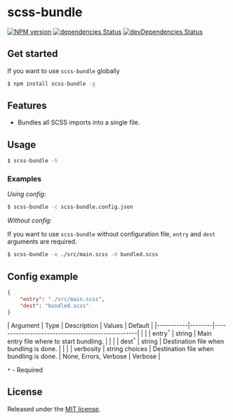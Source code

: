 scss-bundle
===========
[![NPM version](http://img.shields.io/npm/v/scss-bundle.svg)](https://www.npmjs.com/package/scss-bundle) [![dependencies Status](https://david-dm.org/simplrjs/scss-bundle/status.svg)](https://david-dm.org/simplrjs/scss-bundle) [![devDependencies Status](https://david-dm.org/simplrjs/scss-bundle/dev-status.svg)](https://david-dm.org/simplrjs/scss-bundle?type=dev)

## Get started
If you want to use `scss-bundle` globally
```sh
$ npm install scss-bundle -g
```

## Features
- Bundles all SCSS imports into a single file.

## Usage
```sh
$ scss-bundle -h
```

### Examples
_Using config:_
```sh
$ scss-bundle -c scss-bundle.config.json
```
_Without config:_

If you want to use `scss-bundle` without configuration file, `entry` and `dest` arguments are required.
```sh
$ scss-bundle -e ./src/main.scss -d bundled.scss
```

## Config example
```json
{
    "entry": "./src/main.scss",
    "dest": "bundled.scss"
}
```

| Argument  | Type   | Description                                      | Values                | Default |
|-----------|--------|--------------------------------------------------|                       |         |
| entry<sup>`*`</sup>  | string | Main entry file where to start bundling.         |                       |         |
| dest<sup>`*`</sup>   | string | Destination file when bundling is done.          |                       |         |
| verbosity | string choices | Destination file when bundling is done.  | None, Errors, Verbose | Verbose |

`*` - Required

## License
Released under the [MIT license](LICENSE).
